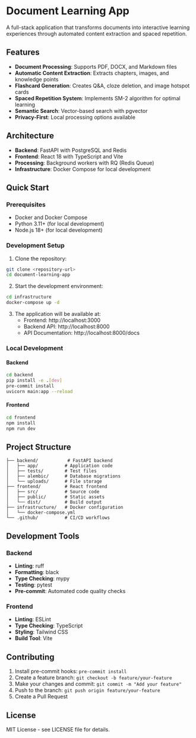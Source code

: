 # Document Learning App

A full-stack application that transforms documents into interactive learning experiences through automated content extraction and spaced repetition.

## Features

- **Document Processing**: Supports PDF, DOCX, and Markdown files
- **Automatic Content Extraction**: Extracts chapters, images, and knowledge points
- **Flashcard Generation**: Creates Q&A, cloze deletion, and image hotspot cards
- **Spaced Repetition System**: Implements SM-2 algorithm for optimal learning
- **Semantic Search**: Vector-based search with pgvector
- **Privacy-First**: Local processing options available

## Architecture

- **Backend**: FastAPI with PostgreSQL and Redis
- **Frontend**: React 18 with TypeScript and Vite
- **Processing**: Background workers with RQ (Redis Queue)
- **Infrastructure**: Docker Compose for local development

## Quick Start

### Prerequisites

- Docker and Docker Compose
- Python 3.11+ (for local development)
- Node.js 18+ (for local development)

### Development Setup

1. Clone the repository:
```bash
git clone <repository-url>
cd document-learning-app
```

2. Start the development environment:
```bash
cd infrastructure
docker-compose up -d
```

3. The application will be available at:
   - Frontend: http://localhost:3000
   - Backend API: http://localhost:8000
   - API Documentation: http://localhost:8000/docs

### Local Development

#### Backend

```bash
cd backend
pip install -e .[dev]
pre-commit install
uvicorn main:app --reload
```

#### Frontend

```bash
cd frontend
npm install
npm run dev
```

## Project Structure

```
├── backend/           # FastAPI backend
│   ├── app/          # Application code
│   ├── tests/        # Test files
│   ├── alembic/      # Database migrations
│   └── uploads/      # File storage
├── frontend/         # React frontend
│   ├── src/          # Source code
│   ├── public/       # Static assets
│   └── dist/         # Build output
├── infrastructure/   # Docker configuration
│   └── docker-compose.yml
└── .github/          # CI/CD workflows
```

## Development Tools

### Backend

- **Linting**: ruff
- **Formatting**: black
- **Type Checking**: mypy
- **Testing**: pytest
- **Pre-commit**: Automated code quality checks

### Frontend

- **Linting**: ESLint
- **Type Checking**: TypeScript
- **Styling**: Tailwind CSS
- **Build Tool**: Vite

## Contributing

1. Install pre-commit hooks: `pre-commit install`
2. Create a feature branch: `git checkout -b feature/your-feature`
3. Make your changes and commit: `git commit -m "Add your feature"`
4. Push to the branch: `git push origin feature/your-feature`
5. Create a Pull Request

## License

MIT License - see LICENSE file for details.